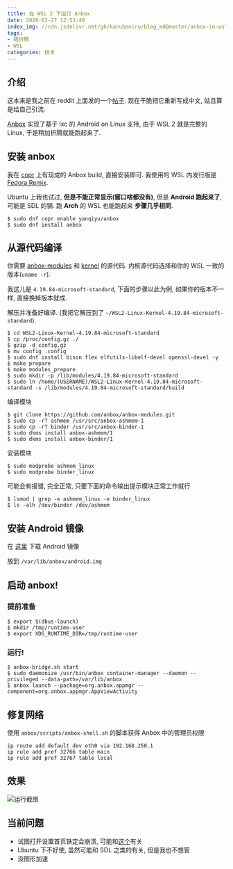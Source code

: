 ```yaml
---
title: 在 WSL 2 下运行 Anbox
date: 2020-03-27 12:53:49
index_img: //cdn.jsdelivr.net/gh/karuboniru/blog_md@master/anbox-in-wsl/1.webp
tags: 
- 瞎折腾
- WSL
categories: 技术
---
```


## 介绍

这本来是我之前在 reddit 上面发的一个[帖子](https://www.reddit.com/r/bashonubuntuonwindows/comments/eofn5s/run_anbox_on_wsl_2/). 现在干脆把它重新写成中文, 姑且算是给自己引流.

[Anbox](https://anbox.io/) 实现了基于 lxc 的 Android on Linux 支持, 由于 WSL 2 就是完整的 Linux, 于是稍加折腾就能跑起来了. 

## 安装 anbox

我在 [copr](https://copr.fedorainfracloud.org/coprs/yanqiyu/anbox/) 上有现成的 Anbox build, 直接安装即可. 我使用的 WSL 内发行版是 [Fedora Remix](https://github.com/WhitewaterFoundry/Fedora-Remix-for-WSL).

Ubuntu 上我也试过, **但是不能正常显示(窗口啥都没有)**, 但是 **Android 跑起来了**, 可能是 SDL 的锅. 跑 **Arch** 的 WSL 也能跑起来 **步骤几乎相同**.
    
    $ sudo dnf copr enable yanqiyu/anbox
    $ sudo dnf install anbox

## 从源代码编译

你需要 [anbox-modules](https://github.com/anbox/anbox-modules) 和 [kernel](https://github.com/microsoft/WSL2-Linux-Kernel/releases) 的源代码. 内核源代码选择和你的 WSL 一致的版本(`uname -r`).

我这儿是 `4.19.84-microsoft-standard`, 下面的步骤以此为例, 如果你的版本不一样, 直接换掉版本就成.

解压并准备好编译. (我把它解压到了 `~/WSL2-Linux-Kernel-4.19.84-microsoft-standard`).

    $ cd WSL2-Linux-Kernel-4.19.84-microsoft-standard
    $ cp /proc/config.gz ./
    $ gzip -d config.gz
    $ mv config .config
    $ sudo dnf install bison flex elfutils-libelf-devel openssl-devel -y
    $ make prepare
    $ make modules_prepare
    $ sudo mkdir -p /lib/modules/4.19.84-microsoft-standard
    $ sudo ln /home/(USERNAME)/WSL2-Linux-Kernel-4.19.84-microsoft-standard -s /lib/modules/4.19.84-microsoft-standard/build

编译模块

    $ git clone https://github.com/anbox/anbox-modules.git
    $ sudo cp -rT ashmem /usr/src/anbox-ashmem-1
    $ sudo cp -rT binder /usr/src/anbox-binder-1
    $ sudo dkms install anbox-ashmem/1
    $ sudo dkms install anbox-binder/1

安装模块

    $ sudo modprobe ashmem_linux
    $ sudo modprobe binder_linux

可能会有报错, 完全正常, 只要下面的命令输出提示模块正常工作就行

    $ lsmod | grep -e ashmem_linux -e binder_linux
    $ ls -alh /dev/binder /dev/ashmem

## 安装 Android 镜像

在 [这里](https://build.anbox.io/android-images) 下载 Android 镜像

放到 `/var/lib/anbox/android.img`

## 启动 anbox!

### 提前准备

    $ export $(dbus-launch)
    $ mkdir /tmp/runtime-user
    $ export XDG_RUNTIME_DIR=/tmp/runtime-user

### 运行!

    $ anbox-bridge.sh start
    $ sudo daemonize /usr/bin/anbox container-manager --daemon --privileged --data-path=/var/lib/anbox
    $ anbox launch --package=org.anbox.appmgr --component=org.anbox.appmgr.AppViewActivity

## 修复网络

使用 `anbox/scripts/anbox-shell.sh` 的脚本获得 Anbox 中的管理员权限

    ip route add default dev eth0 via 192.168.250.1
    ip rule add pref 32766 table main
    ip rule add pref 32767 table local

## 效果

![运行截图](https://cdn.jsdelivr.net/gh/karuboniru/blog_md@master/anbox-in-wsl/1.webp)


## 当前问题

* 试图打开设置首页铁定会崩溃, 可能和[这个](https://github.com/anbox/anbox-modules/issues/41)有关
* Ubuntu 下不好使, 虽然可能和 SDL 之类的有关, 但是我也不想管
* 没图形加速
